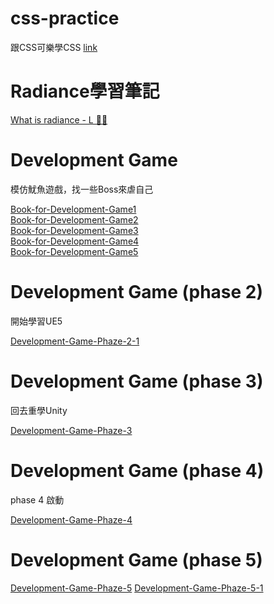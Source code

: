 # css-practice
跟CSS可樂學CSS [link](https://htmlpreview.github.io/?https://github.com/xwc2021/what-is-radiance/blob/main/learn_css_with_csscoke.html) 

# Radiance學習筆記
[What is radiance - L 🧐🤠](https://gpnnotes.blogspot.com/2022/03/radiance.html) 

# Development Game
模仿魷魚遊戲，找一些Boss來虐自己

[Book-for-Development-Game1](https://htmlpreview.github.io/?https://github.com/xwc2021/css-practice/blob/main/Development-Game/Book-for-Development-Game1.html)  
[Book-for-Development-Game2](https://htmlpreview.github.io/?https://github.com/xwc2021/css-practice/blob/main/Development-Game/Book-for-Development-Game2.html)  
[Book-for-Development-Game3](https://htmlpreview.github.io/?https://github.com/xwc2021/css-practice/blob/main/Development-Game/Book-for-Development-Game3.html)  
[Book-for-Development-Game4](https://htmlpreview.github.io/?https://github.com/xwc2021/css-practice/blob/main/Development-Game/Book-for-Development-Game4.html)  
[Book-for-Development-Game5](https://htmlpreview.github.io/?https://github.com/xwc2021/css-practice/blob/main/Development-Game/Book-for-Development-Game5.html)

# Development Game (phase 2)
開始學習UE5

[Development-Game-Phaze-2-1](https://htmlpreview.github.io/?https://github.com/xwc2021/css-practice/blob/main/Development-Game/Development-Game-Phaze-2-1.html)

# Development Game (phase 3)
回去重學Unity

[Development-Game-Phaze-3](https://htmlpreview.github.io/?https://github.com/xwc2021/css-practice/blob/main/Development-Game/Development-Game-Phaze-3.html)

# Development Game (phase 4)
phase 4 啟動

[Development-Game-Phaze-4](https://htmlpreview.github.io/?https://github.com/xwc2021/css-practice/blob/main/Development-Game/Development-Game-Phaze-4.html)

# Development Game (phase 5)

[Development-Game-Phaze-5](https://htmlpreview.github.io/?https://github.com/xwc2021/css-practice/blob/main/Development-Game/Development-Game-Phaze-5.html)
[Development-Game-Phaze-5-1](https://htmlpreview.github.io/?https://github.com/xwc2021/css-practice/blob/main/Development-Game/Development-Game-Phaze-5-1.html)